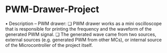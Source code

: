 # PWM-Drawer-Project
• Description – PWM drawer:
❑ PWM drawer works as a mini oscilloscope that is responsible 
for printing the frequency and the waveform of the generated 
PWM signal.
❑ The generated wave came from two sources, external sources 
(e.g. generated PWM from other MCs), or internal source of 
the Microcontroller of the project itself.
